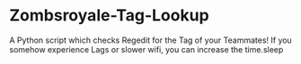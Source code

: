 # Zombsroyale-Tag-Lookup
A Python script which checks Regedit for the Tag of your Teammates!
If you somehow experience Lags or slower wifi, you can increase the time.sleep 
